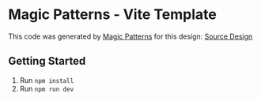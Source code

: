 # Magic Patterns - Vite Template

This code was generated by [Magic Patterns](https://magicpatterns.com) for this design: [Source Design](https://magicpatterns.com/c/jiBx2CbR54wfnB4DADe18n)

## Getting Started

1. Run `npm install`
2. Run `npm run dev`
